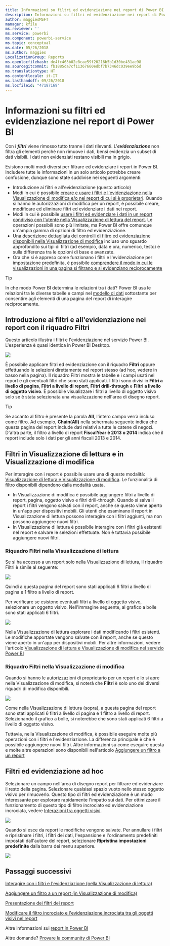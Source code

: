 ```yaml
---
title: Informazioni su filtri ed evidenziazione nei report di Power BI
description: Informazioni su filtri ed evidenziazione nei report di Power BI
author: maggiesMSFT
manager: kfile
ms.reviewer: ''
ms.service: powerbi
ms.component: powerbi-service
ms.topic: conceptual
ms.date: 05/26/2018
ms.author: maggies
LocalizationGroup: Reports
ms.openlocfilehash: de4fc463b02e8cae59f20216b5b1d30be431ae98
ms.sourcegitcommit: fb1885da7cf11367660edbf7b7346dc039ee9b5d
ms.translationtype: HT
ms.contentlocale: it-IT
ms.lasthandoff: 09/26/2018
ms.locfileid: "47187169"
---
```

# <a name="about-filters-and-highlighting-in-power-bi-reports"></a>Informazioni su filtri ed evidenziazione nei report di Power BI
Con i ***filtri*** viene rimosso tutto tranne i dati rilevanti.  L'***evidenziazione*** non filtra gli elementi perché non rimuove i dati, bensì evidenzia un subset di dati visibili. I dati non evidenziati restano visibili ma in grigio.

Esistono molti modi diversi per filtrare ed evidenziare i report in Power BI. Includere tutte le informazioni in un solo articolo potrebbe creare confusione, dunque sono state suddivise nei seguenti argomenti:

* Introduzione ai filtri e all'evidenziazione (questo articolo)
* Modi in cui è possibile [creare e usare i filtri e l'evidenziazione nella Visualizzazione di modifica e/o nei report di cui si è proprietari](power-bi-report-add-filter.md). Quando si hanno le autorizzazioni di modifica per un report, è possibile creare, modificare ed eliminare filtri ed evidenziare i dati nei report.
* Modi in cui è possibile [usare i filtri ed evidenziare i dati in un report condiviso con l'utente nella Visualizzazione di lettura del report](consumer/end-user-reading-view.md). Le operazioni possibili sono più limitate, ma Power BI offre comunque un'ampia gamma di opzioni di filtro ed evidenziazione.  
* [Una descrizione dettagliata dei controlli di filtro ed evidenziazione disponibili nella Visualizzazione di modifica](consumer/end-user-report-filter.md) incluso uno sguardo approfondito sui tipi di filtri (ad esempio, data e ora, numerico, testo) e sulla differenza tra le opzioni di base e avanzate.
* Ora che si è appreso come funzionano i filtri e l'evidenziazione per impostazione predefinita, è possibile [comprendere il modo in cui le visualizzazioni in una pagina si filtrano e si evidenziano reciprocamente](consumer/end-user-interactions.md)

> [!TIP]
> In che modo Power BI determina le relazioni tra i dati?  Power BI usa le relazioni tra le diverse tabelle e campi nel [modello di dati](https://support.office.com/article/Create-a-Data-Model-in-Excel-87e7a54c-87dc-488e-9410-5c75dbcb0f7b?ui=en-US&rs=en-US&ad=US) sottostante per consentire agli elementi di una pagina del report di interagire reciprocamente.
> 
> 

## <a name="introduction-to-filters-and-highlighting-in-reports-using-the-filters-pane"></a>Introduzione ai filtri e all'evidenziazione nei report con il riquadro Filtri
 Questo articolo illustra i filtri e l'evidenziazione nel servizio Power BI.  L'esperienza è quasi identica in Power BI Desktop.  

![](media/power-bi-reports-filters-and-highlighting/power-bi-add-filter-reading-view.png)

È possibile applicare filtri ed evidenziazione con il riquadro **Filtri** oppure effettuando le selezioni direttamente nel report stesso (ad hoc, vedere in basso nella pagina). Il riquadro Filtri mostra le tabelle e i campi usati nel report e gli eventuali filtri che sono stati applicati. I filtri sono divisi in **Filtri a livello di pagina**, **Filtri a livello di report**, **Filtri drill-through** e **Filtri a livello di oggetto visivo**.  È possibile visualizzare i filtri a livello di oggetto visivo solo se è stata selezionata una visualizzazione nell'area di disegno report.

> [!TIP]
> Se accanto al filtro è presente la parola **All**, l'intero campo verrà incluso come filtro.  Ad esempio, **Chain(All)** nella schermata seguente indica che questa pagina del report include dati relativi a tutte le catene di negozi.  D'altra parte, il filtro a livello di report **FiscalYear è 2013 o 2014** indica che il report include solo i dati per gli anni fiscali 2013 e 2014.
> 
> 

## <a name="filters-in-reading-view-versus-editing-view"></a>Filtri in Visualizzazione di lettura e in Visualizzazione di modifica
Per interagire con i report è possibile usare una di queste modalità: [Visualizzazione di lettura e Visualizzazione di modifica](consumer/end-user-reading-view.md).  Le funzionalità di filtro disponibili dipendono dalla modalità usata.

* In Visualizzazione di modifica è possibile aggiungere filtri a livello di report, pagina, oggetto visivo e filtri drill-through. Quando si salva il report i filtri vengono salvati con il report, anche se questo viene aperto in un'app per dispositivi mobili. Gli utenti che esaminano il report in Visualizzazione di lettura possono interagire con i filtri aggiunti, ma non possono aggiungere nuovi filtri.
* In Visualizzazione di lettura è possibile interagire con i filtri già esistenti nel report e salvare le selezioni effettuate.  Non è tuttavia possibile aggiungere nuovi filtri.

### <a name="the-filters-pane-in-reading-view"></a>Riquadro Filtri nella Visualizzazione di lettura
Se si ha accesso a un report solo nella Visualizzazione di lettura, il riquadro Filtri è simile al seguente:

![](media/power-bi-reports-filters-and-highlighting/power-bi-filter-reading-view.png)

Quindi a questa pagina del report sono stati applicati 6 filtri a livello di pagina e 1 filtro a livello di report.

Per verificare se esistono eventuali filtri a livello di oggetto visivo, selezionare un oggetto visivo. Nell'immagine seguente, al grafico a bolle sono stati applicati 6 filtri.

![](media/power-bi-reports-filters-and-highlighting/power-bi-filter-visual-level.png)

Nella Visualizzazione di lettura esplorare i dati modificando i filtri esistenti. Le modifiche apportate vengono salvate con il report, anche se questo viene aperto in un'app per dispositivi mobili. Per altre informazioni, vedere l'articolo [Visualizzazione di lettura e Visualizzazione di modifica nel servizio Power BI](consumer/end-user-reading-view.md)

### <a name="the-filters-pane-in-editing-view"></a>Riquadro Filtri nella Visualizzazione di modifica
Quando si hanno le autorizzazioni di proprietario per un report e lo si apre nella Visualizzazione di modifica, si noterà che **Filtri** è solo uno dei diversi riquadri di modifica disponibili.

![](media/power-bi-reports-filters-and-highlighting/power-bi-add-filter-editing-view.png)

Come nella Visualizzazione di lettura (sopra), a questa pagina del report sono stati applicati 6 filtri a livello di pagina e 1 filtro a livello di report. Selezionando il grafico a bolle, si noterebbe che sono stati applicati 6 filtri a livello di oggetto visivo.

Tuttavia, nella Visualizzazione di modifica, è possibile eseguire molte più operazioni con i filtri e l'evidenziazione. La differenza principale è che è possibile aggiungere nuovi filtri. Altre informazioni su come eseguire questa e molte altre operazioni sono disponibili nell'articolo [Aggiungere un filtro a un report](power-bi-report-add-filter.md)

## <a name="ad-hoc-filtering-and-highlighting"></a>Filtri ed evidenziazione ad hoc
Selezionare un campo nell'area di disegno report per filtrare ed evidenziare il resto della pagina. Selezionare qualsiasi spazio vuoto nello stesso oggetto visivo per rimuoverlo. Questo tipo di filtri ed evidenziazione è un modo interessante per esplorare rapidamente l'impatto sui dati. Per ottimizzare il funzionamento di questo tipo di filtro incrociato ed evidenziazione incrociata, vedere [Interazioni tra oggetti visivi](consumer/end-user-interactions.md).

![](media/power-bi-reports-filters-and-highlighting/power-bi-adhoc-filter.gif)

Quando si esce da report le modifiche vengono salvate. Per annullare i filtri e ripristinare i filtri, i filtri dei dati, l'espansione e l'ordinamento predefiniti impostati dall'autore del report, selezionare **Ripristina impostazioni predefinite** dalla barra dei menu superiore.

![](media/power-bi-reports-filters-and-highlighting/power-bi-reset-to-default.png)

## <a name="next-steps"></a>Passaggi successivi
[Interagire con i filtri e l'evidenziazione (nella Visualizzazione di lettura)](consumer/end-user-reading-view.md)

[Aggiungere un filtro a un report (in Visualizzazione di modifica)](power-bi-report-add-filter.md)

[Presentazione dei filtri dei report](consumer/end-user-report-filter.md)

[Modificare il filtro incrociato e l'evidenziazione incrociata tra gli oggetti visivi nel report](consumer/end-user-interactions.md)

Altre informazioni sui [report in Power BI](consumer/end-user-reports.md)

Altre domande? [Provare la community di Power BI](http://community.powerbi.com/)

